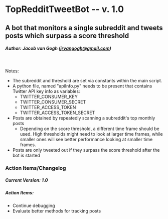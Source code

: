 # TopRedditTweetBot -- v. 1.0
## A bot that monitors a single subreddit and tweets posts which surpass a score threshold
##### Author: Jacob van Gogh (jrvangogh@gmail.com)
&nbsp;

Notes:
* The subreddit and threshold are set via constants within the main script. 
* A python file, named "apiInfo.py" needs to be present that contains Twitter API key info as variables:
  * TWITTER_CONSUMER_KEY
  * TWITTER_CONSUMER_SECRET
  * TWITTER_ACCESS_TOKEN
  * TWITTER_ACCESS_TOKEN_SECRET
* Posts are obtained by repeatedly scanning a subreddit's top monthly posts
  * Depending on the score threshold, a different time frame should be used. High thresholds might need to look at larger time frames, while smaller ones will see better performance looking at smaller time frames.
* Posts are only tweeted out if they surpass the score threshold after the bot is started

### Action Items/Changelog
##### Current Version: 1.0

##### Action Items:
* Continue debugging
* Evaluate better methods for tracking posts
